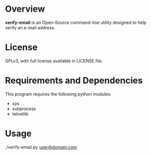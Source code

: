 # Overview #

**verify-email** is an Open-Source command-line utility designed to help verify 
an e-mail address. 

# License #

GPLv3, with full license available in LICENSE file.

# Requirements and Dependencies #

This program requires the following python modules:

- sys
- subprocess
- telnetlib

# Usage #

./verify-email.py user@domain.com

